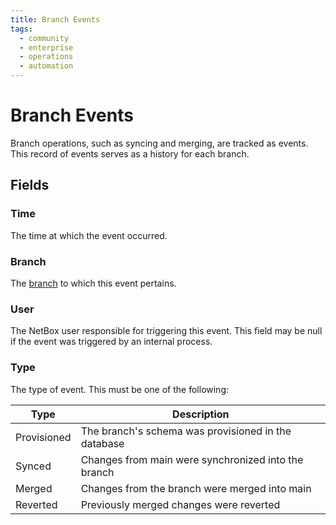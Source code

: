 ```yaml
---
title: Branch Events
tags:
  - community
  - enterprise
  - operations
  - automation
---
```


# Branch Events

Branch operations, such as syncing and merging, are tracked as events. This record of events serves as a history for each branch.

## Fields

### Time

The time at which the event occurred.

### Branch

The [branch](./branch.md) to which this event pertains.

### User

The NetBox user responsible for triggering this event. This field may be null if the event was triggered by an internal process.

### Type

The type of event. This must be one of the following:

| Type        | Description                                         |
|-------------|-----------------------------------------------------|
| Provisioned | The branch's schema was provisioned in the database |
| Synced      | Changes from main were synchronized into the branch |
| Merged      | Changes from the branch were merged into main       |
| Reverted    | Previously merged changes were reverted             |
